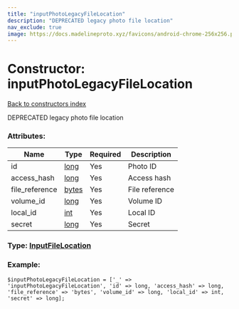 ```yaml
---
title: "inputPhotoLegacyFileLocation"
description: "DEPRECATED legacy photo file location"
nav_exclude: true
image: https://docs.madelineproto.xyz/favicons/android-chrome-256x256.png
---
```

# Constructor: inputPhotoLegacyFileLocation  
[Back to constructors index](/API_docs/constructors/index.html)



DEPRECATED legacy photo file location

### Attributes:

| Name     |    Type       | Required | Description |
|----------|---------------|----------|-------------|
|id|[long](/API_docs/types/long.html) | Yes|Photo ID|
|access\_hash|[long](/API_docs/types/long.html) | Yes|Access hash|
|file\_reference|[bytes](/API_docs/types/bytes.html) | Yes|File reference|
|volume\_id|[long](/API_docs/types/long.html) | Yes|Volume ID|
|local\_id|[int](/API_docs/types/int.html) | Yes|Local ID|
|secret|[long](/API_docs/types/long.html) | Yes|Secret|



### Type: [InputFileLocation](/API_docs/types/InputFileLocation.html)


### Example:

```
$inputPhotoLegacyFileLocation = ['_' => 'inputPhotoLegacyFileLocation', 'id' => long, 'access_hash' => long, 'file_reference' => 'bytes', 'volume_id' => long, 'local_id' => int, 'secret' => long];
```  
